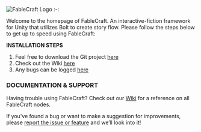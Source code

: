 ![FableCraft Logo](https://img.itch.zone/aW1nLzQ1NzcwMjEucG5n/original/4JDbDj.png)
:-:

Welcome to the homepage of FableCraft. An interactive-fiction framework for Unity that utilizes Bolt to create story flow. Please follow the steps below to get up to speed using FableCraft:

**INSTALLATION STEPS**
1. Feel free to download the Git project [here](https://github.com/mylesblasonato/FableCraft.git)
2. Check out the Wiki [here](https://slimwiki.com/fablecraft)
3. Any bugs can be logged [here](https://www.jotform.com/203217781850051)

### DOCUMENTATION & SUPPORT

Having trouble using FableCraft? Check out our [Wiki](https://slimwiki.com/fablecraft) for a reference on all FableCraft nodes.

If you've found a bug or want to make a suggestion for improvements, please [report the issue or feature](https://www.jotform.com/203217781850051) and we’ll look into it!
